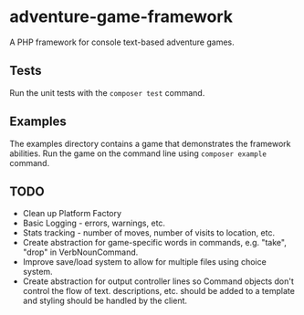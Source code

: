 # adventure-game-framework
A PHP framework for console text-based adventure games.

## Tests
Run the unit tests with the `composer test` command.

## Examples
The examples directory contains a game that demonstrates the framework abilities. Run the game on
the command line using `composer example` command.

## TODO
* Clean up Platform Factory
* Basic Logging - errors, warnings, etc.
* Stats tracking - number of moves, number of visits to location, etc.
* Create abstraction for game-specific words in commands, e.g. "take", "drop" in VerbNounCommand.
* Improve save/load system to allow for multiple files using choice system.
* Create abstraction for output controller lines so Command objects don't control the flow of text. descriptions, etc. should be added to a template and styling should be handled by the client.
